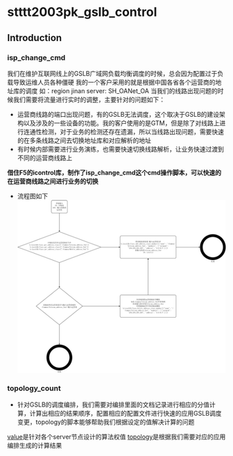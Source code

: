# stttt2003pk_gslb_control

## Introduction

### isp_change_cmd

我们在维护互联网线上的GSLB广域网负载均衡调度的时候，总会因为配置过于负载导致运维人员各种僵硬
我的一个客户采用的就是根据中国各省各个运营商的地址库的调度
如：region jinan server: SH_OANet_OA
当我们的线路出现问题的时候我们需要将流量进行实时的调整，主要针对的问题如下：

* 运营商线路的端口出现问题，有的GSLB无法调度，这个取决于GSLB的建设架构以及涉及的一些设备的功能。我的客户使用的是GTM，但是除了对线路上进行连通性检测，对于业务的检测还存在遗漏，所以当线路出现问题，需要快速的在多条线路之间去切换地址库和对应解析的地址
* 有时候内部需要进行业务演练，也需要快速切换线路解析，让业务快速过渡到不同的运营商线路上

**借住F5的icontrol库，制作了isp_change_cmd这个cmd操作脚本，可以快速的在运营商线路之间进行业务的切换**

* 流程图如下
![](https://github.com/stttt2003pk/stttt2003pk_gslb_control/blob/master/screenshot/iControll_procedure.jpg)

### topology_count

* 针对GSLB的调度编排，我们需要对编排里面的文档记录进行相应的分值计算，计算出相应的结果顺序，配置相应的配置文件进行快速的应用GSLB调度变更，topology的脚本能够帮助我们根据设定的值解决计算的问题

[value](https://github.com/stttt2003pk/stttt2003pk_gslb_control/blob/master/topology_count/value.py)是针对各个server节点设计的算法权值
[topology](https://github.com/stttt2003pk/stttt2003pk_gslb_control/blob/master/topology_count/topology.py)是根据我们需要对应的应用编排生成的计算结果
